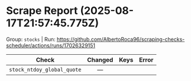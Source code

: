 # Scrape Report (2025-08-17T21:57:45.775Z)

Group: `stocks`  |  Run: https://github.com/AlbertoRoca96/scraping-checks-scheduler/actions/runs/17026329151

| Check | Changed | Keys | Error |
|---|:---:|:--|:--|
| `stock_ntdoy_global_quote` | — |  |  |
